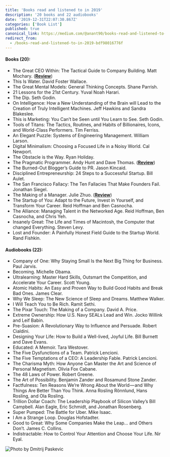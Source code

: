 ```yaml
---
title: 'Books read and listened to in 2019'
description: '20 books and 22 audiobooks'
date: '2019-12-31T22:07:30.867Z'
categories: ['Book List']
published: true
canonical_link: https://medium.com/@anant90/books-read-and-listened-to-in-2019-bdf98016776f
redirect_from:
  - /books-read-and-listened-to-in-2019-bdf98016776f
---
```


#### Books (20):

- The Great CEO Within: The Tactical Guide to Company Building. Matt Mochary. ([**Review**](/the-great-ceo-within))
- This Is Water. David Foster Wallace.
- The Great Mental Models: General Thinking Concepts. Shane Parrish.
- 21 Lessons for the 21st Century. Yuval Noah Harari.
- The Dip. Seth Godin.
- On Intelligence: How a New Understanding of the Brain will Lead to the Creation of Truly Intelligent Machines. Jeff Hawkins and Sandra Blakeslee.
- This is Marketing: You Can’t be Seen until You Learn to See. Seth Godin.
- Tools of Titans: The Tactics, Routines, and Habits of Billionaires, Icons, and World-Class Performers. Tim Ferriss.
- An Elegant Puzzle: Systems of Engineering Management. William Larson.
- Digital Minimalism: Choosing a Focused Life in a Noisy World. Cal Newport.
- The Obstacle is the Way. Ryan Holiday.
- The Pragmatic Programmer. Andy Hunt and Dave Thomas. ([**Review**](/the-pragmatic-programmer))
- The Burned-Out Blogger’s Guide to PR. Jason Kincaid.
- Disciplined Entrepreneurship: 24 Steps to a Successful Startup. Bill Aulet.
- The San Francisco Fallacy: The Ten Fallacies That Make Founders Fail. Jonathan Siegel.
- The Making of a Manager. Julie Zhuo. ([**Review**](/making-of-a-manager))
- The Startup of You: Adapt to the Future, Invest in Yourself, and Transform Your Career. Reid Hoffman and Ben Casnocha.
- The Alliance: Managing Talent in the Networked Age. Reid Hoffman, Ben Casnocha, and Chris Yeh.
- Insanely Great: The Life and Times of Macintosh, the Computer that changed Everything. Steven Levy.
- Lost and Founder: A Painfully Honest Field Guide to the Startup World. Rand Fishkin.

#### Audiobooks (22):

- Company of One: Why Staying Small Is the Next Big Thing for Business. Paul Jarvis.
- Becoming. Michelle Obama.
- Ultralearning: Master Hard Skills, Outsmart the Competition, and Accelerate Your Career. Scott Young.
- Atomic Habits: An Easy and Proven Way to Build Good Habits and Break Bad Ones. James Clear.
- Why We Sleep: The New Science of Sleep and Dreams. Matthew Walker.
- I Will Teach You to Be Rich. Ramit Sethi.
- The Pixar Touch: The Making of a Company. David A. Price.
- Extreme Ownership: How U.S. Navy SEALs Lead and Win. Jocko Willink and Leif Babin.
- Pre-Suasion: A Revolutionary Way to Influence and Persuade. Robert Cialdini.
- Designing Your Life: How to Build a Well-lived, Joyful Life. Bill Burnett and Dave Evans.
- Educated: A Memoir. Tara Westover.
- The Five Dysfunctions of a Team. Patrick Lencioni.
- The Five Temptations of a CEO: A Leadership Fable. Patrick Lencioni.
- The Charisma Myth: How Anyone Can Master the Art and Science of Personal Magnetism. Olivia Fox Cabane.
- The 48 Laws of Power. Robert Greene.
- The Art of Possibility. Benjamin Zander and Rosamund Stone Zander.
- Factfulness: Ten Reasons We’re Wrong About the World — and Why Things Are Better Than You Think. Anna Rosling Rönnlund, Hans Rosling, and Ola Rosling.
- Trillion Dollar Coach: The Leadership Playbook of Silicon Valley’s Bill Campbell. Alan Eagle, Eric Schmidt, and Jonathan Rosenberg.
- Super Pumped: The Battle for Uber. Mike Isaac.
- I Am a Strange Loop. Douglas Hofstadter.
- Good to Great: Why Some Companies Make the Leap… and Others Don’t. James C. Collins.
- Indistractable: How to Control Your Attention and Choose Your Life. Nir Eyal.

![Photo by [Dmitrij Paskevic](https://unsplash.com/@zeak)](/assets/blog/books-read-and-listened-to-in-2019/asset-1.png)
